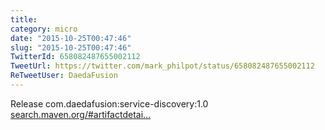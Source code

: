 ```yaml
---
title: 
category: micro
date: "2015-10-25T00:47:46"
slug: "2015-10-25T00:47:46"
TwitterId: 658082487655002112
TweetUrl: https://twitter.com/mark_philpot/status/658082487655002112
ReTweetUser: DaedaFusion
---
```


<i class="fa fa-retweet" aria-hidden="true"></i> Release com.daedafusion:service-discovery:1.0 [search.maven.org/#artifactdetai…](http://search.maven.org/#artifactdetails%7Ccom.daedafusion%7Cservice-discovery%7C1.0%7Cjar)